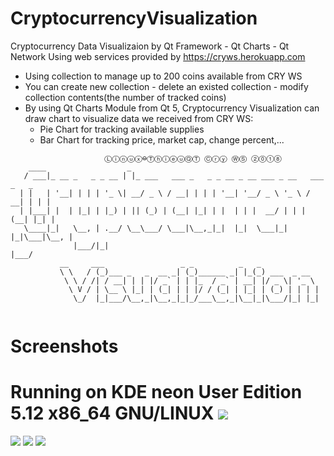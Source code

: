 # CryptocurrencyVisualization
Cryptocurrency Data Visualizaion by Qt Framework - Qt Charts - Qt Network
Using web services provided by https://cryws.herokuapp.com
 - Using collection to manage up to 200 coins available from CRY WS 
 - You can create new collection - delete an existed collection - modify collection contents(the number of tracked coins)
 - By using Qt Charts Module from Qt 5, Cryptocurrency Visualization can draw chart to visualize data we received from CRY WS:
	+ Pie Chart for tracking available supplies
	+ Bar Chart for tracking price, market cap, change percent,...
```
                     Ⓛⓘⓝⓤⓧ⊖ⓉⓗⓘⓔⓤⓆⓉ Ⓒⓡⓨ ⓌⓈ ②⓪①⑧
    ____                  _                                                  
   / ___|_ __ _   _ _ __ | |_ ___   ___ _   _ _ __ _ __ ___ _ __   ___ _   _ 
  | |   | '__| | | | '_ \| __/ _ \ / __| | | | '__| '__/ _ \ '_ \ / __| | | |
  | |___| |  | |_| | |_) | || (_) | (__| |_| | |  | | |  __/ | | | (__| |_| |
   \____|_|   \__, | .__/ \__\___/ \___|\__,_|_|  |_|  \___|_| |_|\___|\__, |
              |___/|_|                                                 |___/ 
           __     ___                 _ _          _   _             
           \ \   / (_)___ _   _  __ _| (_)______ _| |_(_) ___  _ __  
            \ \ / /| / __| | | |/ _` | | |_  / _` | __| |/ _ \| '_ \ 
             \ V / | \__ \ |_| | (_| | | |/ / (_| | |_| | (_) | | | |
              \_/  |_|___/\__,_|\__,_|_|_/___\__,_|\__|_|\___/|_| |_|
                                                                     
```
Screenshots
===========
Running on KDE neon User Edition 5.12 x86_64 GNU/LINUX
![](https://github.com/qtuancr261/CryptocurrencyVisualization/blob/master/Screenshots/Screenshot_20180418_133713.png)
===========
![](https://github.com/qtuancr261/CryptocurrencyVisualization/blob/master/Screenshots/Screenshot_20180418_133808.png)
![](https://github.com/qtuancr261/CryptocurrencyVisualization/blob/master/Screenshots/Screenshot_20180418_133825.png)
![](https://https://github.com/qtuancr261/CryptocurrencyVisualization/blob/master/Screenshots/Screenshot_20180418_133932.png)

